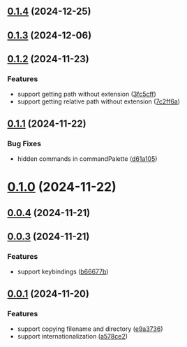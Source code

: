## [0.1.4](https://github.com/chouchouji/copy-filename-pro/compare/v0.1.3...v0.1.4) (2024-12-25)



## [0.1.3](https://github.com/chouchouji/copy-filename-pro/compare/v0.1.2...v0.1.3) (2024-12-06)



## [0.1.2](https://github.com/chouchouji/copy-filename-pro/compare/v0.1.1...v0.1.2) (2024-11-23)


### Features

* support getting path without extension ([3fc5cff](https://github.com/chouchouji/copy-filename-pro/commit/3fc5cff78bc7c72ff5937b6b07788ab7a8e553cd))
* support getting relative path without extension ([7c2ff6a](https://github.com/chouchouji/copy-filename-pro/commit/7c2ff6a8a043001aa7e22de2129f1af1ea3f3ad8))



## [0.1.1](https://github.com/chouchouji/copy-filename-pro/compare/v0.1.0...v0.1.1) (2024-11-22)


### Bug Fixes

* hidden commands in commandPalette ([d61a105](https://github.com/chouchouji/copy-filename-pro/commit/d61a1052a417d0cb534b5fdf63a09f6a095ad388))



# [0.1.0](https://github.com/chouchouji/copy-filename-pro/compare/v0.0.4...v0.1.0) (2024-11-22)



## [0.0.4](https://github.com/chouchouji/copy-filename-pro/compare/v0.0.3...v0.0.4) (2024-11-21)



## [0.0.3](https://github.com/chouchouji/copy-filename-pro/compare/v0.0.1...v0.0.3) (2024-11-21)


### Features

* support keybindings ([b66677b](https://github.com/chouchouji/copy-filename-pro/commit/b66677b3077f7f8c85d575305fc5909323698105))



## [0.0.1](https://github.com/chouchouji/copy-filename-pro/compare/e9a37360792b214f969a091b52c52ed33ec975c0...v0.0.1) (2024-11-20)


### Features

* support copying filename and directory ([e9a3736](https://github.com/chouchouji/copy-filename-pro/commit/e9a37360792b214f969a091b52c52ed33ec975c0))
* support internationalization ([a578ce2](https://github.com/chouchouji/copy-filename-pro/commit/a578ce213b9e91d68fdd0deaeaa909e90af9f556))



